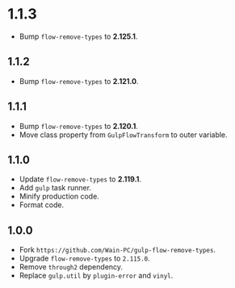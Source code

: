# 1.1.3

- Bump `flow-remove-types` to **2.125.1**.

## 1.1.2

- Bump `flow-remove-types` to **2.121.0**.

## 1.1.1

- Bump `flow-remove-types` to **2.120.1**.
- Move class property from `GulpFlowTransform` to outer variable.

## 1.1.0

- Update `flow-remove-types` to **2.119.1**.
- Add `gulp` task runner.
- Minify production code.
- Format code.

## 1.0.0

- Fork `https://github.com/Wain-PC/gulp-flow-remove-types`.
- Upgrade `flow-remove-types` to `2.115.0`.
- Remove `through2` dependency.
- Replace `gulp.util` by `plugin-error` and `vinyl`.

